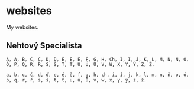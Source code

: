 # websites

My websites.

## Nehtový Specialista

    A, Á, B, C, Č, D, Ď, E, É, Ě, F, G, H, Ch, I, Í, J, K, L, M, N, Ň, O, Ó, P, Q, R, Ř, S, Š, T, Ť, U, Ú, Ů, V, W, X, Y, Ý, Z, Ž.

    a, b, c, č, d, ď, e, é, ě, f, g, h, ch, i, í, j, k, l, m, n, ň, o, ó, p, q, r, ř, s, š, t, ť, u, ú, ů, v, w, x, y, ý, z, ž.
